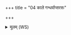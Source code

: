 +++
title = "04 काले गन्धर्वाप्सरसः"

+++
<details><summary>मूलम् (WS)</summary>

काले गन्धर्वाप्सरसः काले लोकाः समाहिताः ।  
काले ऽयमङ्गिरा देवो अथर्वा चाधि तिष्ठतः ॥ ४ ॥
</details>